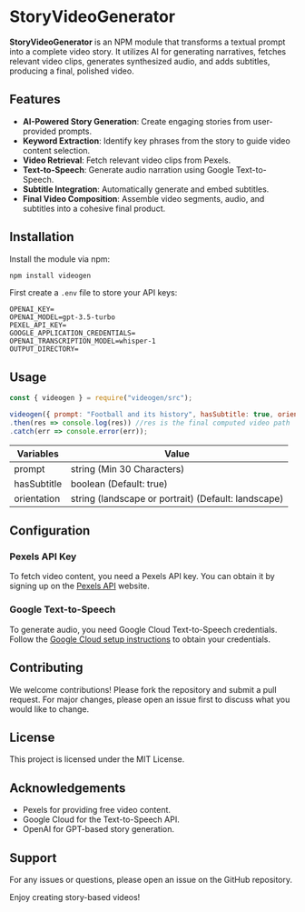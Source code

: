 
# StoryVideoGenerator

**StoryVideoGenerator** is an NPM module that transforms a textual prompt into a complete video story. It utilizes AI for generating narratives, fetches relevant video clips, generates synthesized audio, and adds subtitles, producing a final, polished video.

## Features

- **AI-Powered Story Generation**: Create engaging stories from user-provided prompts.
- **Keyword Extraction**: Identify key phrases from the story to guide video content selection.
- **Video Retrieval**: Fetch relevant video clips from Pexels.
- **Text-to-Speech**: Generate audio narration using Google Text-to-Speech.
- **Subtitle Integration**: Automatically generate and embed subtitles.
- **Final Video Composition**: Assemble video segments, audio, and subtitles into a cohesive final product.

## Installation

Install the module via npm:

```bash
npm install videogen
```

First create a `.env` file to store your API keys:

```env
OPENAI_KEY=
OPENAI_MODEL=gpt-3.5-turbo
PEXEL_API_KEY=
GOOGLE_APPLICATION_CREDENTIALS=
OPENAI_TRANSCRIPTION_MODEL=whisper-1
OUTPUT_DIRECTORY=
```

## Usage

```javascript
const { videogen } = require("videogen/src");

videogen({ prompt: "Football and its history", hasSubtitle: true, orientation: "portrait" })
.then(res => console.log(res)) //res is the final computed video path
.catch(err => console.error(err));
```

Variables | Value |
--- | --- | 
prompt | string (Min 30 Characters) |
hasSubtitle | boolean (Default: true)|
orientation | string (landscape or portrait)  (Default: landscape)|

## Configuration

### Pexels API Key
To fetch video content, you need a Pexels API key. You can obtain it by signing up on the [Pexels API](https://www.pexels.com/api/) website.

### Google Text-to-Speech
To generate audio, you need Google Cloud Text-to-Speech credentials. Follow the [Google Cloud setup instructions](https://cloud.google.com/text-to-speech/docs/quickstart-client-libraries) to obtain your credentials.

## Contributing

We welcome contributions! Please fork the repository and submit a pull request. For major changes, please open an issue first to discuss what you would like to change.

## License

This project is licensed under the MIT License.

## Acknowledgements

- Pexels for providing free video content.
- Google Cloud for the Text-to-Speech API.
- OpenAI for GPT-based story generation.

## Support

For any issues or questions, please open an issue on the GitHub repository.

Enjoy creating story-based videos!

